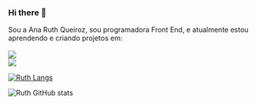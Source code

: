 ### Hi there :woman:

Sou a Ana Ruth Queiroz,  sou programadora Front End, e atualmente estou aprendendo e criando projetos em:
  <br>
  <br>
    <img src="https://img.shields.io/badge/HTML5-E34F26?style=for-the-badge&logo=html5&logoColor=whithe" />
    <br>
    <img src="https://img.shields.io/badge/CSS3-1572B6?style=for-the-badge&logo=css3&logoColor=white" />
   
   
   [![Ruth Langs](https://github-readme-stats.vercel.app/api/top-langs/?username=ruthqueiroz&layout=compact)](https://github.com/anuraghazra/github-readme-stats)
   
   ![Ruth GitHub stats](https://github-readme-stats.vercel.app/api?username=ruthqueiroz&show_icons=true&theme=radical)
